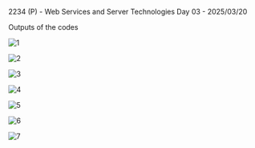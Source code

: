 2234 (P) - Web Services and Server Technologies Day 03 - 2025/03/20

Outputs of the codes

![1](https://github.com/user-attachments/assets/51fa7fae-c408-40de-87eb-88de89349194)


![2](https://github.com/user-attachments/assets/035d36d1-0623-41e5-9402-1fc4cd09c120)


![3](https://github.com/user-attachments/assets/d6d2b9b2-91f6-4eb6-ba1f-0e6909a2a15a)


![4](https://github.com/user-attachments/assets/557da77f-cb74-4bbd-948b-eb93e3f57aea)


![5](https://github.com/user-attachments/assets/dd69d965-ae37-4a5e-8105-cbc12e7db9fd)


![6](https://github.com/user-attachments/assets/77359d25-62f8-4897-a7f3-74b08d5906f4)


![7](https://github.com/user-attachments/assets/4afc188e-a2f3-43f8-b647-602680f4770e)

